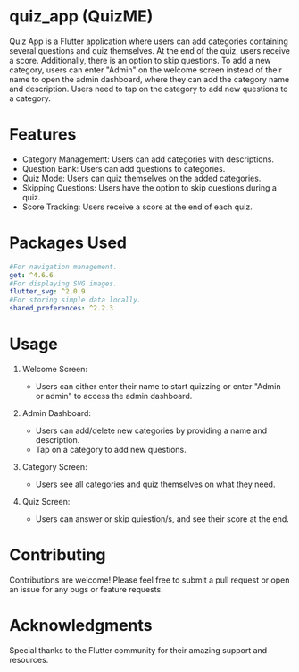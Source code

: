 # quiz_app (QuizME)
Quiz App is a Flutter application where users can add categories containing several questions and quiz themselves. At the end of the quiz, users receive a score. Additionally, there is an option to skip questions. To add a new category, users can enter "Admin" on the welcome screen instead of their name to open the admin dashboard, where they can add the category name and description. Users need to tap on the category to add new questions to a category.


# Features
- Category Management: Users can add categories with descriptions.
- Question Bank: Users can add questions to categories.
- Quiz Mode: Users can quiz themselves on the added categories.
- Skipping Questions: Users have the option to skip questions during a quiz.
- Score Tracking: Users receive a score at the end of each quiz.


# Packages Used
```yaml
#For navigation management.
get: ^4.6.6
#For displaying SVG images.
flutter_svg: ^2.0.9
#For storing simple data locally.
shared_preferences: ^2.2.3 
```


# Usage
1. Welcome Screen:
   - Users can either enter their name to start quizzing or enter "Admin or admin" to access the admin dashboard.

2. Admin Dashboard:
   - Users can add/delete new categories by providing a name and description.
   - Tap on a category to add new questions.

4. Category Screen:
   - Users see all categories and quiz themselves on what they need.

5. Quiz Screen:
   - Users can answer or skip quiestion/s, and see their score at the end.


# Contributing
Contributions are welcome! Please feel free to submit a pull request or open an issue for any bugs or feature requests.


# Acknowledgments
Special thanks to the Flutter community for their amazing support and resources.
